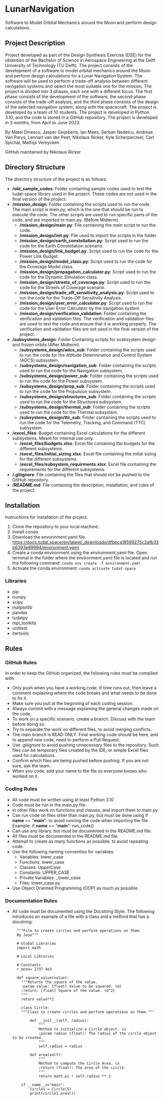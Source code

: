 # LunarNavigation
Software to Model Orbital Mechanics around the Moon and perform design calculations.
## Project Description
Project developed as part of the Design Synthesis Exercise (DSE) for the obtention of the Bachelor of Science in Aerospace Engineering at the Delft University of Technology (TU Delft). The project consists of the development of a software to model orbital mechanics around the Moon and perform design calculations for a Lunar Navigation System. The software will be used to perform a trade-off analysis between different navigation systems and select the most suitable one for the mission. The project is divided into 3 phases, each one with a different focus. The first phase consists of the development of the software, the second phase consists of the trade-off analysis, and the third phase consists of the design of the selected navigation system, along with the spacecraft. The project is developed by a team of 10 students. The project is developed in Python 3.10, and the code is stored in a GitHub repository. The project is developed in 3 months, from April to June 2023.

By Matei Dinescu, Jasper Geijsberts, Ian Maes, Serban Nedelcu, Andreas Van Parys, Lennart van der Peet, Nikolaus Ricker, Kyle Scherpenzeel, Carl Spichal, Mathijs Vereycken 

GitHub maintained by Nikolaus Ricker

## Directory Structure
The directory structure of the project is as follows:
- **/old_sample_codes**: Folder containing sample codes used to test the tudat-space library used in the project. These codes are not used in the final version of the project.
- **/mission_design**: Folder containing the scripts used to run the code. The main script is main.py, which is the one that should be run to execute the code. The other scripts are used to run specific parts of the code, and are imported to main.py. (Before Midterm)
    - **/mission_design/main.py**: File containing the main script to run the code.
    - **/mission_design/__init__.py**: File used to import the scripts in the folder.
    - **/mission_design/earth_constellation.py**: Script used to run the code for the Earth Constellation scenario.
    - **/mission_design/link_budget.py**: Script used to run the code for the Power Link Budget.
    - **/mission_design/model_class.py**: Script used to run the code for the Coverage Model class.
    - **/mission_design/propagation_calculator.py**: Script used to run the code for the Dynamic Simulation class.
    - **/mission_design/streets_of_coverage.py**: Script used to run the code for the Streets of Coverage scenario.
    - **/mission_design/trade_off_sensitivity_analysis.py**: Script used to run the code for the Trade-Off Sensitivity Analysis.
    - **/mission_design/user_error_calculator.py**: Script used to run the code for the User Error Calculator by the navigation system.
    - **/mission_design/verification_validation**: Folder containing the verification and validation files. The verification and validation files are used to test the code and ensure that it is working properly. The verification and validation files are not used in the final version of the project.
- **/subsystems_design**: Folder Containing scripts for susbsystem design and frozen orbits (After Midterm).
    - **/subsystems_design/adcs_sub**: Folder containing the scripts used to run the code for the Attitude Determination and Control System (ADCS) subsystem.
    - **/subsystems_design/navigation_sub**: Folder containing the scripts used to run the code for the Navigation subsystem.
    - **/subsystems_design/power_sub**: Folder containing the scripts used to run the code for the Power subsystem.
    - **/subsystems_design/prop_sub**: Folder containing the scripts used to run the code for the Propulsion subsystem.
    - **/subsystems_design/structures_sub**: Folder containing the scripts used to run the code for the Structures subsystem.
    - **/subsystems_design/thermal_sub**: Folder containing the scripts used to run the code for the Thermal subsystem.
    - **/subsystems_design/ttc_sub**: Folder containing the scripts used to run the code for the Telemetry, Tracking, and Command (TTC) subsystem.
- **/excel_files**: Budget containing Excel calculations for the different subsystems. Meant for internal use only.
  - **/excel_files/budgets.xlsx**: Excel file containing the budgets for the different subsystems.
  - **/excel_files/initial_sizing.xlsx**: Excel file containing the initial sizing for the different subsystems.
  - **/excel_files/subsystem_requirments.xlsx**: Excel file containing the requirements for the different subsystems.
- **/.gitignore**: File containing the files that should not be pushed to the GitHub repository.
- **/README.md**: File containing the description, installation, and rules of the project.

## Installation
Instructions for installation of the project.
1. Clone the repository to your local machine.
2. Install conda.
3. Download the envorinment.yaml file. https://docs.tudat.space/en/latest/_downloads/dfbbca18599275c2afb33b6393e89994/environment.yaml
4. Create a conda environment using the environment.yaml file.
    Open terminal in the folder where the environment.yaml file is located and run the following command:
    `conda env create -f environment.yaml`
5. Activate the conda environment: 
    `conda activate tudat-space`
### Libraries
- pip
- numpy
- scipy
- matplotlib
- pandas
- tudatpy
- mpl_toolkits
- unittest
- itertools

## Rules
### GitHub Rules
In order to keep the GitHub organized, the following rules must be complied with:
- Only push when you have a working code. If time runs out, then leave a comment explaining where the code breaks and what needs to be done to fix it.
- Make sure you pull at the beginning of each coding session.
- Always commit with a message explaining the general changes made on the code.
- To work on a specific scenario, create a branch. Discuss with the team before doing so.
- Try to separate the work on different files, to avoid merging conflicts.
- The main branch is READ ONLY. Final working code should be here, and to append new code, need to perform a Pull Request.
- Use .gitignore to avoid pushing unnecessary files to the repository. Such files can be temporary files created by the IDE, or simple Excel files used for calculations.
- Confirm which files are being pushed before pushing. If you are not sure, ask the team.
- When you code, add your name to the file so everyone knows who worked on it.

### Coding Rules
- All code must be written using at least Python 3.10
- Code must be run in the main.py file. 
- In other files work on functions and classes, and import them to main.py
- Can run code on files other than main.py, but must be done using if __name__ == "__main__": to avoid running the code when importing the file
    Example:
        if __name__ == "__main__":
            run_code()
- Can use any library, but must be documented in the README.md file.
- All files must be documented in the README.md file.
- Attempt to create as many functions as possible, to avoid repeating code. 
- Use the following naming convention for variables:
    - Variables: lower_case
    - Functions: lower_case
    - Classes: UpperCase
    - Constants: UPPER_CASE
    - Private Variables: _lower_case
    - Files: lower_case.py
- Use Object Oriented Programming (OOP) as much as possible.

### Documentation Rules
- All code must be documented using the Docstring Style.
The following introduces an example of a file with a class and a method that has a docstring:

        """File to create circles and perform operations on them.
        By Jose"""

        # Global Libraries
        import math

        # Local Libraries

        # Constants
        r_moon= 1737.4e3  

        def square_value(value):
          """Returns the square of the value.
          :param value: [float] Value to be squared. (m)
          :return: [float] Square of the value. (m^2)
          """
          return value**2
    
          class Circle:
          """Class to create circles and perform operations on them."""

              def __init__(self, radius):
                  """
                  Method to initialize a Circle object. \n
                  :param radius (float): The radius of the circle object to be created.
                  """
                  self.radius = radius

              def area(self):
                  """
                  Method to compute the Circle Area. \n
                  :return (float): The area of the circle.
                  """
                  return math.pi * self.radius ** 2
 
          if __name__=="main":
              circle1 = Circle(5)
              print(circle1.area())
